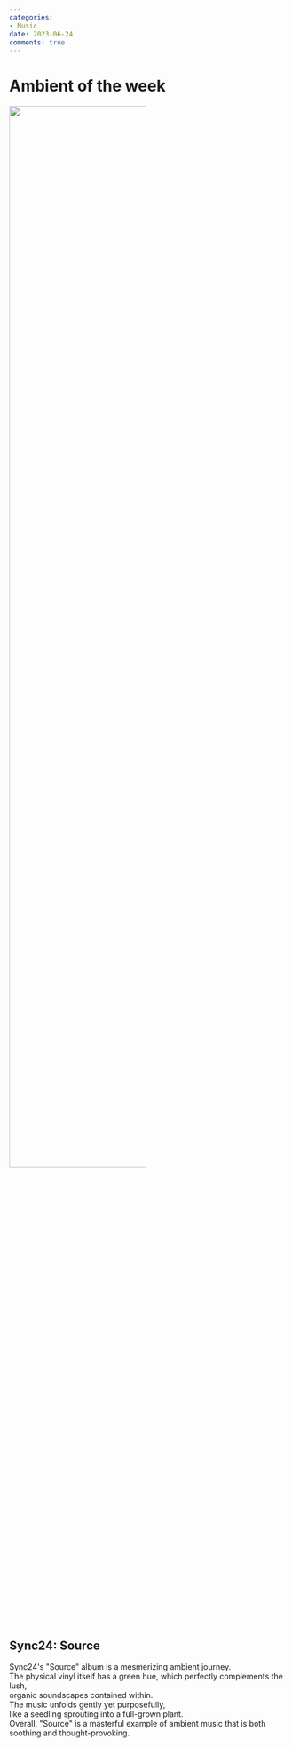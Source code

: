 ```yaml
---
categories:
- Music
date: 2023-06-24
comments: true
---
```

# Ambient of the week

<img src="/img/music/source.jpeg" width="70%"></img>

<!-- more -->
## Sync24: Source


Sync24's "Source" album is a mesmerizing ambient journey.  
The physical vinyl itself has a green hue, which perfectly complements the lush,   
organic soundscapes contained within.   
The music unfolds gently yet purposefully,   
like a seedling sprouting into a full-grown plant.   
Overall, "Source" is a masterful example of ambient music that is both soothing and thought-provoking.
